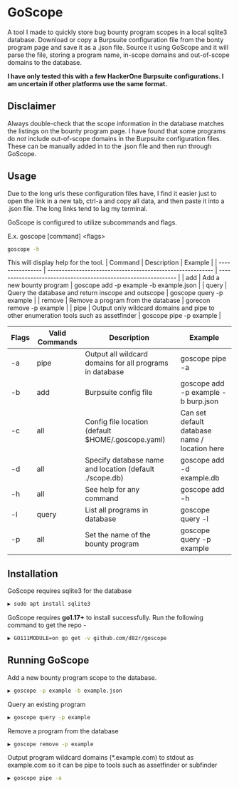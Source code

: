 # GoScope

A tool I made to quickly store bug bounty program scopes in a local sqlite3 database. Download or copy a Burpsuite configuration file from the bonty program page and save it
as a .json file. Source it using GoScope and it will parse the file, storing a program name, in-scope domains and out-of-scope domains to the database.

**I have only tested this with a few HackerOne Burpsuite configurations. I am uncertain if other platforms use the same format.**

## Disclaimer
Always double-check that the scope information in the database matches the listings on the bounty program page. I have found that some programs do *not* include out-of-scope domains
in the Burpsuite configuration files. These can be manually added in to the .json file and then run through GoScope.



## Usage
Due to the long urls these configuration files have, I find it easier just to open the link in a new tab, ctrl-a and copy all data, and then paste it into a .json file. The long links tend to lag my terminal.

GoScope is configured to utilize subcommands and flags.

E.x. goscope [command] \<flags>
```sh
goscope -h
```
This will display help for the tool. 
| Command          | Description                                                | Example                                                         |
| ---------------- | ---------------------------------------------------------- | --------------------------------------------------------------- |
| add              | Add a new bounty program                                   | goscope add -p example -b example.json                          |
| query            | Query the database and return inscope and outscope         | goscope query -p example                                        |
| remove           | Remove a program from the database                         | gorecon remove -p example                                       |
| pipe             | Output only wildcard domains and pipe to other enumeration tools such as assetfinder | goscope pipe -p example               |

| Flags            | Valid Commands         | Description                        | Example                                                        |    
|------------------|------------------------|------------------------------------|----------------------------------------------------------------|
| -a               | pipe                   | Output all wildcard domains for all programs in database | goscope pipe -a                          |
| -b               | add                    | Burpsuite config file              | goscope add -p example -b burp.json                            |
| -c               | all                    | Config file location (default $HOME/.goscope.yaml) | Can set default database name / location here  |
| -d               | all                    | Specify database name and location (default ./scope.db) | goscope add -d example.db                 |
| -h               | all                    | See help for any command           | goscope add -h                                                 |
| -l               | query                  | List all programs in database      | goscope query -l                                               |
| -p               | all                    | Set the name of the bounty program | goscope query -p example                                       |


## Installation

GoScope requires sqlite3 for the database

```sh
▶ sudo apt install sqlite3
```

GoScope requires **go1.17+** to install successfully. Run the following command to get the repo -

```sh
▶ GO111MODULE=on go get -v github.com/d82r/goscope
```

## Running GoScope

Add a new bounty program scope to the database.
```sh
▶ goscope -p example -b example.json 
```

Query an existing program

```sh
▶ goscope query -p example
```

Remove a program from the database

```sh
▶ goscope remove -p example
```

Output program wildcard domains (*.example.com) to stdout as example.com so it can be pipe to tools such as assetfinder or subfinder
```sh
▶ goscope pipe -a
```
